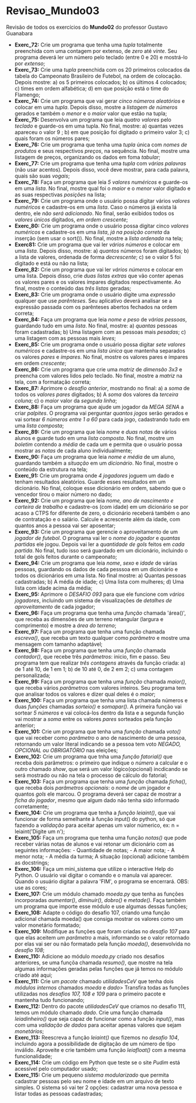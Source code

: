 # Revisao_Mundo03
 Revisão de todos os exercícios do **Mundo02** do professor Gustavo Guanabara
+ __Exerc_72:__ Crie um programa que tenha uma _tupla_ totalmente preenchida com uma contagem por extenso, de _zero_ até _vinte_. Seu programa deverá ler um número pelo teclado (entre 0 e 20) e mostrá-lo por _extenso_;
+ __Exerc_73:__ Crie uma _tupla_ preenchida com os 20 primeiros colocados da tabela do Campeonato Brasileiro de Futebol, na ordem de colocação. Depois mostre: a) os 5 primeiros colocados; b) os últimos 4 colocados; c) times em ordem alfabética; d) em que posição está o time do Flamengo;
+ __Exerc_74:__ Crie um programa que vai gerar _cinco números aleatórios_ e colocar em uma _tupla_. Depois disso, mostre a _listagem de números_ gerados e também o _menor_ e o _maior_ valor que estão na tupla;
+ __Exerc_75:__ Desenvolva um programa que leia _quatro valores_ pelo _teclado_ e guarde-os em uma tupla. No final, mostre: a) quantas vezes apareceu o valor 9 ; b) em que posição foi digitado o primeiro valor 3; c) quais foram os números pares;
+ __Exerc_76:__ Crie um programa que tenha uma _tupla_ única com _nomes de produtos_ e seus respectivos _preços_, na sequência. No final, mostre uma listagem de preços, organizando os dados em foma _tabular_;
+ __Exerc_77:__ Crie um programa que tenha uma _tupla_ com _várias palavras_ (não usar acentos). Depois disso, você deve mostrar, para cada palavra, quais são suas _vogais_;
+ __Exerc_78:__ Faça um programa que leia _5 valores numéricos_ e guarde-os em uma _lista_. No final, mostre qual foi o _maior_ e o _menor_ valor digitado e as suas respectivas _posições_ na lista;
+ __Exerc_79:__ Crie um programa onde o usuário possa digitar vários _valores numéricos_ e cadastre-os em uma _lista_. Caso o números já exista lá dentro, ele _não será adicionado_. No final, serão exibidos todos os _valores únicos_ digitados, _em ordem crescente_;
+ __Exerc_80:__ Crie um programa onde o usuário possa digitar cinco _valores numéricos_ e cadastre-os em uma _lista_, _já na posição correta_ da inserção (sem usar o sort()). No final, mostre a _lista ordenada_ na tela;
+ __Exerc81:__ Crie um programa que vai ler _vários números_ e colocar em uma _lista_. Depois disso, mostre: a) _quantos_ números foram digitados; b) a lista de valores, ordenada de forma _decrescente_; c) se o valor 5 foi digitado e está ou não na lista;
+ __Exerc_82:__ Crie um programa que vai ler _vários números_ e colocar em uma lista. Depois disso, crie _duas listas extras_ que vão conter apenas os valores pares e os valores ímpares digitados respectivamente. Ao final, mostre o conteúdo das _três listas_ geradas;
+ __Exerc_83:__ Crie um programa onde o usuário digite uma _expressão_ qualquer que use _parênteses_. Seu aplicativo deverá analisar se a expressão passada com os parênteses abertos fechados na ordem correta;
+ __Exerc_84:__ Faça um programa que leia _nome e peso_ de _várias pessoas_, guardando tudo em uma _lista_. No final, mostre: a) _quantas_ pessoas foram cadastradas; b) Uma listagem com as pessoas mais _pesadas_; c) uma listagem com as pessoas mais _leves_;
+ __Exerc_85:__ Crie um programa onde o usuário possa digitar _sete valores numéricos_ e cadastre-os em uma _lista única_ que mantenha separados os valores _pares_ e _ímpares_. No final, mostre os valores pares e ímpares em ordem _crescente_;
+ __Exerc_86:__ Crie um programa que crie uma _matriz_ de _dimensão 3x3_ e preencha com valores lidos pelo teclado. No final, mostre a _matriz_ na tela, com a formatação correta;
+ __Exerc_87:__ Aprimore o _desafio anterior_, mostrando no final: a) a _soma_ de todos os _valores pares_ digitados; b) A _soma_ dos valores da _terceira coluna_; c) o _maior_ valor da _segunda linha_;
+ __Exerc_88:__ Faça um programa que ajude um jogador da _MEGA SENA_ a criar _palpites_. O programa vai perguntar _quantos jogos_ serão gerados e vai sortear _6 números entre 1 a 60_ para cada jogo, cadastrando tudo em uma _lista composta_;
+ __Exerc_89:__ Crie um programa que leia _nome_ e _duas notas_ de vários alunos e guarde tudo em uma _lista composta_. No final, mostre um _boletim_ contendo a _média_ de cada um e permita que o usuário possa mostrar as _notas_ de cada aluno individualmente;
+ __Exerc_90:__ Faça um programa que leia _nome e média_ de um aluno, guardando também a _situação_ em um _dicionário_. No final, mostre o conteúdo da estrutura na tela;
+ __Exerc_91:__ Crie um programa onde _4 jogadores_ joguem um dado e tenham resultados aleatórios. Guarde esses resultados em um dicionário. No final, coloque esse dicionário em ordem, sabendo que o vencedor tirou o maior número no dado;
+ __Exerc_92:__ Crie um programa que leia _nome, ano de nascimento e carteira de trabalho_ e cadastre-os (com idade) em um dicionário se por acaso a CTPS for diferente de zero, o dicionário receberá também o ano de contratação e o salário. Calcule e acrescente além da idade, com quantos anos a pessoa vai ser aposentar;
+ __Exerc_93:__ Crie um programa que gerencie o aproveitamento de um _jogador de futebol_. O programa vai ler o _nome do jogador_ e _quantas partidas_ ele jogou. Depois vai ler a _quantidade de gols_ feitos em _cada partida_. No final, tudo isso será guardado em um dicionário, incluindo o total de gols feitos durante o campeonato;
+ __Exerc_94:__ Crie um programa que leia _nome_, _sexo_ e _idade_ de várias pessoas, guardando os dados de cada pesssoa em um dicionário e todos os dicionários em uma lista. No final mostre: a) Quantas pessoas cadastradas; b) A média de idade; c) Uma lista com mulheres; d) Uma lista com idade acima da média;
+ __Exerc_95:__ Aprimore o _DESAFIO 093_ para que ele funcione com _vários jogadores_, incluindo um sistema de visualizações de _detalhes de aproveitamento_ de cada jogador;
+ __Exerc_96:__ Faça um programa que tenha uma _função_ chamada 'área()', que receba as dimensões de um terreno retangular (largura e comprimento) e mostre a _área do terreno_;
+ __Exerc_97:__ Faça um programa que tenha uma função chamada _escreva()_, que receba um texto qualquer como _parâmetro_ e mostre uma mensagem com tamanho adaptável;
+ __Exerc_98:__ Faça um programa que tenha uma _função_ chamada _contador()_, que recebe três _parâmetros_: inicio, fim e passo. Seu programa tem que realizar _três contagens_ através da função criada: a) de 1 até 10, de 1 em 1; b) de 10 até 0, de 2 em 2; c) uma contagem personalizada;
+ __Exerc_99:__ Faça um programa que tenha uma _função_ chamada _maior()_, que receba vários _parâmetros_ com valores inteiros. Seu programa tem que analisar todos os valores e dizer qual deles é o _maior_;
+ __Exerc_100:__ Faça um programa que tenha uma lista chamada números e duas _funções_ chamadas _sorteio()_ e _somapar()_. A primeira função vai sortear _5 números_ e vai colocá-los dentro da lista e a segunda função vai mostrar a _soma_ entre os valores _pares_ sorteados pela função anterior;
+ __Exerc_101:__ Crie um programa que tenha uma _função_ chamada _voto()_ que vai receber como _parâmetro_ o ano de nascimento de uma pessoa, retornando um valor literal indicando se a pessoa tem voto _NEGADO, OPCIONAL ou OBRIGATÓRIO_ nas eleições;
+ __Exerc_102:__ Crie um programa que tnha uma _função fatorial()_ que receba dois parâmetros: o primeiro que indique o _número_ a calcular e o outro chamado _show_, que será um valor lógico(opcional) incdicando se será mostrado ou não na tela o processo de cálculo do fatorial;
+ __Exerc_103:__ Faça um programa que tenha uma _função_ chamada _ficha()_, que receba dois _parâmetros opcionais_: o _nome_ de um jogador e quantos _gols_ ele marcou. O programa deverá ser capaz de mostrar a _ficha do jogador_, mesmo que algum dado não tenha sido informado corretamente;
+ __Exerc_104:__ Crie um programa que tenha a _função leiaint()_, que vai funcionar de forma semelhante à função input() do python, só que fazendo a _validação_ para aceitar apenas um valor númerico, ex: n = leiaint('Digite um n');
+ __Exerc_105:__ Faça um programa que tenha uma função _notas()_ que pode receber várias notas de alunos e vai retonar um dicionário com as seguintes informações: - Quantidade de notas; - A maior nota; - A menor nota; - A média da turma; A situação (opcional) adicione também as docstrings;
+ __Exerc_106:__ Faça um mini_sistema que utilize o interactive Help do Python. O usuário vai digitar o comando e o manula vai aparecer. Quando o usuário digitar a palavra 'FIM', o programa se encerrará. OBS: use as cores;
+ __Exerc_107:__ Crie um módulo chamado _moeda.py_ que tenha as funções incorporadas _aumentar()_, _diminuir()_, _dobro()_ e _metade()_. Faça também um programa que importe esse módulo e use algumas dessas funções;
+ __Exerc_108:__ Adapte o código do desafio 107, criando uma função adicional chamada moeda() que consiga mostrar os valores como um valor monetário formatado;
+ __Exerc_109:__ Modifique as funções que foram criadas no _desafio 107_ para que elas aceitem _um parâmetro_ a mais, informando se o valor retornado por elas vai ser ou não formatado pela função _moeda()_, desenvolvida no _desafio 108_;
+ __Exerc_110:__ Adicione ao módulo _moeda.py_ criado nos desafios anteriores, se uma funçõa chamada _resumo()_, que mostre na tela algumas informações geradas pelas funções que já temos no módulo criado até aqui;
+ __Exerc_111:__ Crie um _pacote_ chamado _utilidadesCeV_ que tenha dois _módulos internos_ chamados _moeda_ e _dado_> Transfira todas as funções utilizadas nos _desafios 107, 108 e 109_ para o primeiro pacote e mantenha tudo funcionando;
+ __Exerc_112:__ Dentro do pacote _utilidadesCeV_ que criamos no desafio 111, temos um módulo chamado _dado_. Crie uma função chamada _leiadinheiro()_ que seja capaz de funcionar como a função _input()_, mas com uma _validação de dados_ para aceitar apenas valores que sejam _monetários_;
+ __Exerc_113:__ Reescreva a função _leiaint()_ que fizemos no _desafio 104_, incluindo agora a possibilidade de digitação de um número de tipo inválido. Aproveite e crie também uma função _leiafloat()_ com a mesma funcionalidade;
+ __Exerc_114:__ Crie um código em Python que teste se o site _Pudim_ está acessível pelo computador usado;
+ __Exerc_115:__ Crie um pequeno _sistema modularizado_ que permita cadastrar pessoas pelo seu nome e idade em um arquivo de texto simples. O sistema só vai ter 2 opções: cadastrar uma nova pessoa e listar todas as pessoas cadastradas;



 
